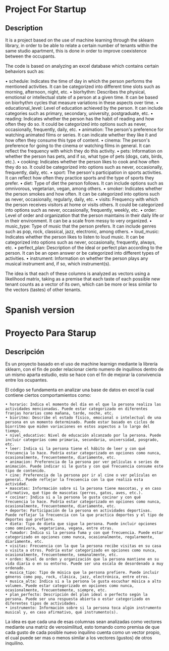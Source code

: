 


# Project For Startup
## Description
It is a project based on the use of machine learning through the sklearn library, in order to be able to relate a certain number of tenants within the same studio apartment, this is done in order to improve coexistence between the occupants.

The code is based on analyzing an excel database which contains certain behaviors such as:

• schedule: Indicates the time of day in which the person performs the mentioned activities. It can be categorized into different time slots such as morning, afternoon, night, etc.
• biorhythm: Describes the physical, emotional or intellectual state of a person at a given time. It can be based on biorhythm cycles that measure variations in these aspects over time.
• educational_level: Level of education achieved by the person. It can include categories such as primary, secondary, university, postgraduate, etc.
• reading: Indicates whether the person has the habit of reading and how often they do so. It could be categorized into options such as never, occasionally, frequently, daily, etc.
• animation: The person's preference for watching animated films or series. It can indicate whether they like it and how often they consume this type of content.
• cinema: The person's preference for going to the cinema or watching films in general. It can reflect the frequency with which they do this activity.
• pets: Information on whether the person has pets, and if so, what type of pets (dogs, cats, birds, etc.).
• cooking: Indicates whether the person likes to cook and how often they do so. It could be categorized into options such as never, occasionally, frequently, daily, etc.
• sport: The person's participation in sports activities. It can reflect how often they practice sports and the type of sports they prefer.
• diet: Type of diet the person follows. It can include options such as omnivorous, vegetarian, vegan, among others.
• smoker: Indicates whether the person smokes and how often. It can be categorized into options such as never, occasionally, regularly, daily, etc.
• visits: Frequency with which the person receives visitors at home or visits others. It could be categorized into options such as never, occasionally, frequently, weekly, etc.
• order: Level of order and organization that the person maintains in their daily life or in their environment. It can be a scale from messy to very organized.
• music_type: Type of music that the person prefers. It can include genres such as pop, rock, classical, jazz, electronic, among others.
• loud_music: Indicates whether the person likes to listen to loud music. It can be categorized into options such as never, occasionally, frequently, always, etc.
• perfect_plan: Description of the ideal or perfect plan according to the person. It can be an open answer or be categorized into different types of activities.
• instrument: Information on whether the person plays any musical instrument and, if so, which instrument(s).

The idea is that each of these columns is analyzed as vectors using a likelihood matrix, taking as a premise that each taste of each possible new tenant counts as a vector of its own, which can be more or less similar to the vectors (tastes) of other tenants.

# Spanish version

# Proyecto Para Starup

## Descripción

Es un proyecto basado en el uso de machine learnign mediante la librería sklearn, con el fin de poder relacionar cierto numero de inquilinos dentro de un mismo aparta estudio, esto se hace con el fin de mejorar la convivencia  entre los ocupantes.

El código se fundamenta en analizar una base de datos en excel la cual contiene ciertos comportamientos como:

    • horario: Indica el momento del día en el que la persona realiza las actividades mencionadas. Puede estar categorizado en diferentes franjas horarias como mañana, tarde, noche, etc.
    • bioritmo: Describe el estado físico, emocional o intelectual de una persona en un momento determinado. Puede estar basado en ciclos de biorritmo que miden variaciones en estos aspectos a lo largo del tiempo.
    • nivel_educativo: Nivel de educación alcanzado por la persona. Puede incluir categorías como primaria, secundaria, universidad, posgrado, etc.
    • leer: Indica si la persona tiene el hábito de leer y con qué frecuencia lo hace. Podría estar categorizado en opciones como nunca, ocasionalmente, frecuentemente, diariamente, etc.
    • animacion: Preferencia de la persona por ver películas o series de animación. Puede indicar si le gusta y con qué frecuencia consume este tipo de contenido.
    • cine: Preferencia de la persona por ir al cine o ver películas en general. Puede reflejar la frecuencia con la que realiza esta actividad.
    • mascotas: Información sobre si la persona tiene mascotas, y en caso afirmativo, qué tipo de mascotas (perros, gatos, aves, etc.).
    • cocinar: Indica si a la persona le gusta cocinar y con qué frecuencia lo hace. Podría estar categorizado en opciones como nunca, ocasionalmente, frecuentemente, diariamente, etc.
    • deporte: Participación de la persona en actividades deportivas. Puede reflejar la frecuencia con la que practica deportes y el tipo de deportes que prefiere.
    • dieta: Tipo de dieta que sigue la persona. Puede incluir opciones como omnívora, vegetariana, vegana, entre otras.
    • fumador: Indica si la persona fuma y con qué frecuencia. Puede estar categorizado en opciones como nunca, ocasionalmente, regularmente, diariamente, etc.
    • visitas: Frecuencia con la que la persona recibe visitas en su casa o visita a otros. Podría estar categorizado en opciones como nunca, ocasionalmente, frecuentemente, semanalmente, etc.
    • orden: Nivel de orden y organización que la persona mantiene en su vida diaria o en su entorno. Puede ser una escala de desordenado a muy ordenado.
    • musica_tipo: Tipo de música que la persona prefiere. Puede incluir géneros como pop, rock, clásica, jazz, electrónica, entre otros.
    • musica_alta: Indica si a la persona le gusta escuchar música a alto volumen. Puede estar categorizado en opciones como nunca, ocasionalmente, frecuentemente, siempre, etc.
    • plan_perfecto: Descripción del plan ideal o perfecto según la persona. Puede ser una respuesta abierta o estar categorizado en diferentes tipos de actividades.
    • instrumento: Información sobre si la persona toca algún instrumento musical y, en caso afirmativo, qué instrumento(s).


La idea es que cada una de esas columnas sean analizadas como vectores mediante una matriz de verosimilitud, esto tomando como premisa de que cada gusto de cada posible nuevo inquilino cuenta como un vector propio, el cual puede ser mas o menos similar a los vectores (gustos) de otros inquilino.

